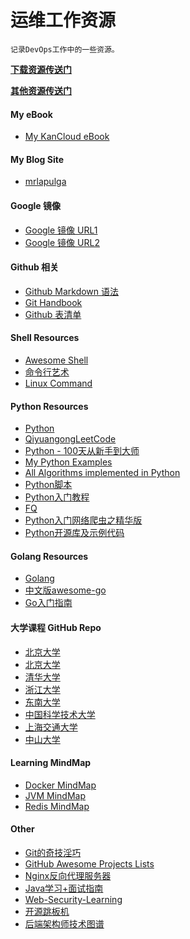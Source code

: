 # 运维工作资源
```
记录DevOps工作中的一些资源。
```

**[下载资源传送门](https://github.com/mrlapulga/devops-resources/blob/master/Downloads.md)**

**[其他资源传送门](https://github.com/mrlapulga/devops-resources/blob/master/CommonTreasure.md)**


#### My eBook
- [My KanCloud eBook](https://www.kancloud.cn/mrlapulga/devops-notes)

#### My Blog Site
- [mrlapulga](https://www.mrlapulga.com/)

#### Google 镜像
- [Google 镜像 URL1](https://coderschool.cn/1853.html)
- [Google 镜像 URL2](https://guge8.978789.xyz/)

#### Github 相关
- [Github Markdown 语法](https://guides.github.com/features/mastering-markdown/)
- [Git Handbook](https://guides.github.com/introduction/git-handbook/)
- [Github 表清单](https://github.com/ikatyang/emoji-cheat-sheet/blob/master/README.md)

#### Shell Resources
- [Awesome Shell](https://github.com/alebcay/awesome-shell/blob/master/README_ZH-CN.md)
- [命令行艺术](https://github.com/jlevy/the-art-of-command-line/blob/master/README-zh.md)
- [Linux Command](https://github.com/jaywcjlove/linux-command)

#### Python Resources
- [Python](https://www.python.org/)
- [QiyuangongLeetCode](https://github.com/qiyuangong/leetcode)
- [Python - 100天从新手到大师](https://github.com/jackfrued/Python-100-Days)
- [My Python Examples](https://github.com/geekcomputers/Python)
- [All Algorithms implemented in Python](https://github.com/TheAlgorithms/Python)
- [Python脚本](https://github.com/injetlee/Python)
- [Python入门教程](https://github.com/TwoWater/Python)
- [FQ](https://github.com/TwoWater/Python/blob/master/Res/FQ.md)
- [Python入门网络爬虫之精华版](https://github.com/lining0806/PythonSpiderNotes)
- [Python开源库及示例代码](https://github.com/programthink/opensource/blob/master/libs/python.wiki)

#### Golang Resources
- [Golang](https://golang.org/)
- [中文版awesome-go](https://github.com/hackstoic/golang-open-source-projects)
- [Go入门指南](https://github.com/Unknwon/the-way-to-go_ZH_CN/blob/master/eBook/directory.md)

#### 大学课程 GitHub Repo
- [北京大学](https://github.com/lib-pku/libpku)
- [北京大学](https://github.com/tongtzeho/PKUCourse)
- [清华大学](https://github.com/PKUanonym/REKCARC-TSC-UHT)
- [浙江大学](https://github.com/QSCTech/zju-icicles)
- [东南大学](https://github.com/zjdx1998/seucourseshare)
- [中国科学技术大学](https://github.com/USTC-Resource/USTC-Course)
- [上海交通大学](https://github.com/CoolPhilChen/SJTU-Courses/)
- [中山大学](https://github.com/sysuexam/SYSU-Exam)

#### Learning MindMap
- [Docker MindMap](https://github.com/Weiwf/docker-mindmap)
- [JVM MindMap](https://github.com/Weiwf/JVM-mindmap)
- [Redis MindMap](https://github.com/Weiwf/redis-mindmap)


#### Other
- [Git的奇技淫巧](https://github.com/521xueweihan/git-tips)
- [GitHub Awesome Projects Lists](https://www.prettyawesomelists.com/lists)
- [Nginx反向代理服务器](https://github.com/bg6cq/nginx-install)
- [Java学习+面试指南](https://github.com/Snailclimb/JavaGuide)
- [Web-Security-Learning](https://github.com/CHYbeta/Web-Security-Learning)
- [开源跳板机](https://github.com/jumpserver/jumpserver)
- [后端架构师技术图谱](https://github.com/xingshaocheng/architect-awesome)
